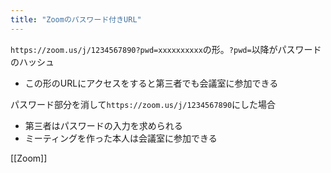 ```yaml
---
title: "Zoomのパスワード付きURL"
---
```


`https://zoom.us/j/1234567890?pwd=xxxxxxxxxx`の形。`?pwd=`以降がパスワードのハッシュ
- この形のURLにアクセスをすると第三者でも会議室に参加できる

パスワード部分を消して`https://zoom.us/j/1234567890`にした場合
- 第三者はパスワードの入力を求められる
- ミーティングを作った本人は会議室に参加できる

[[Zoom]]